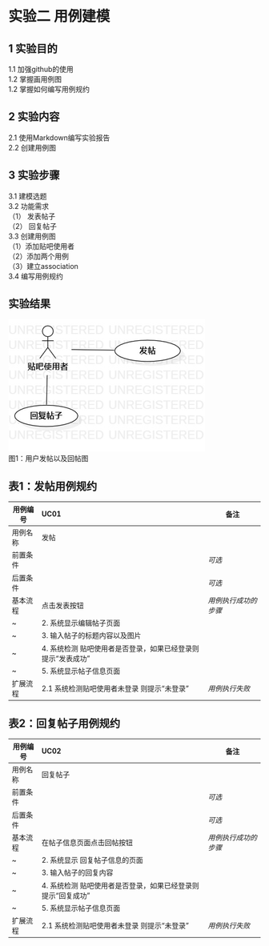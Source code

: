 # 实验二 用例建模

## 1 实验目的
1.1 加强github的使用   
1.2 掌握画用例图  
1.2 掌握如何编写用例规约    
## 2 实验内容
2.1 使用Markdown编写实验报告  
2.2 创建用例图
## 3 实验步骤
3.1  建模选题  
3.2  功能需求   
（1） 发表帖子  
（2） 回复帖子  
3.3  创建用例图  
（1）添加贴吧使用者  
（2）添加两个用例  
（3）建立association  
3.4 编写用例规约  
## 实验结果
![第一个用例图](./UseCaseDiagram1.jpg)  
 图1：用户发帖以及回帖图
## 表1：发帖用例规约  

用例编号  | UC01 | 备注  
-|:-|-  
用例名称  | 发帖  |   
前置条件  |      | *可选*   
后置条件  |      | *可选*   
基本流程  | 点击发表按钮  |*用例执行成功的步骤*    
~| 2. 系统显示编辑帖子页面  |   
~| 3. 输入帖子的标题内容以及图片|   
~| 4. 系统检测 贴吧使用者是否登录，如果已经登录则提示“发表成功”  |   
~| 5. 系统显示帖子信息页面 |  
扩展流程  | 2.1  系统检测贴吧使用者未登录 则提示“未登录” |*用例执行失败*    

## 表2：回复帖子用例规约  

用例编号  | UC02 | 备注  
-|:-|-  
用例名称  | 回复帖子  |   
前置条件  |      | *可选*   
后置条件  |      | *可选*   
基本流程  | 在帖子信息页面点击回帖按钮  |*用例执行成功的步骤*    
~| 2. 系统显示 回复帖子信息的页面  |   
~| 3. 输入帖子的回复内容|   
~| 4. 系统检测 贴吧使用者是否登录，如果已经登录则提示“回复成功”  |   
~| 5. 系统显示帖子信息页面 |  
扩展流程  | 2.1  系统检测贴吧使用者未登录 则提示“未登录” |*用例执行失败*    
 

